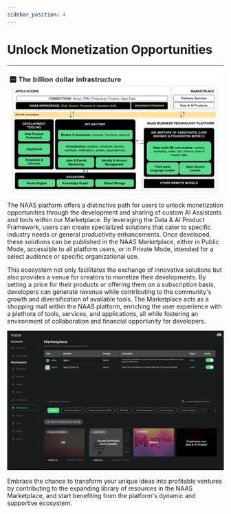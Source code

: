 ```yaml
---
sidebar_position: 4
---
```


# Unlock Monetization Opportunities
---

![engines](../mission/img/monetization.png)


The NAAS platform offers a distinctive path for users to unlock monetization opportunities through the development and sharing of custom AI Assistants and tools within our Marketplace. By leveraging the Data & AI Product Framework, users can create specialized solutions that cater to specific industry needs or general productivity enhancements. Once developed, these solutions can be published in the NAAS Marketplace, either in Public Mode, accessible to all platform users, or in Private Mode, intended for a select audience or specific organizational use.

This ecosystem not only facilitates the exchange of innovative solutions but also provides a venue for creators to monetize their developments. By setting a price for their products or offering them on a subscription basis, developers can generate revenue while contributing to the community's growth and diversification of available tools. The Marketplace acts as a shopping mall within the NAAS platform, enriching the user experience with a plethora of tools, services, and applications, all while fostering an environment of collaboration and financial opportunity for developers.

![engines](../mission/img/marketplace.png)

Embrace the chance to transform your unique ideas into profitable ventures by contributing to the expanding library of resources in the NAAS Marketplace, and start benefiting from the platform's dynamic and supportive ecosystem.




